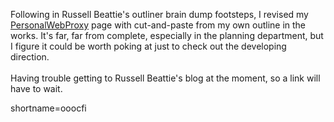 Following in Russell Beattie's outliner brain dump footsteps, I revised my <a href="http://www.decafbad.com/twiki/bin/view/Main/PersonalWebProxy">PersonalWebProxy</a> page with cut-and-paste from my own outline in the works.  It's far, far from complete, especially in the planning department, but I figure it could be worth poking at just to check out the developing direction.
<br /><br />
Having trouble getting to Russell Beattie's blog at the moment, so a link will have to wait.
<!--more-->
shortname=ooocfi
